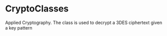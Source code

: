 # CryptoClasses
Applied Cryptography. The class is used to decrypt a 3DES ciphertext given a key pattern
